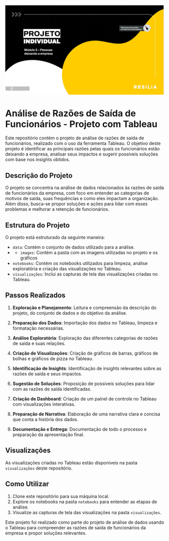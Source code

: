 
![Projeto Individual Módulo 05](images/projeto_individual.jpg)




# Análise de Razões de Saída de Funcionários - Projeto com Tableau

Este repositório contém o projeto de análise de razões de saída de funcionários, realizado com o uso da ferramenta Tableau. O objetivo deste projeto é identificar as principais razões pelas quais os funcionários estão deixando a empresa, analisar seus impactos e sugerir possíveis soluções com base nos insights obtidos.

## Descrição do Projeto

O projeto se concentra na análise de dados relacionados às razões de saída de funcionários da empresa, com foco em entender as categorias de motivos de saída, suas frequências e como eles impactam a organização. Além disso, busca-se propor soluções e ações para lidar com esses problemas e melhorar a retenção de funcionários.

## Estrutura do Projeto

O projeto está estruturado da seguinte maneira:

- `data`: Contém o conjunto de dados utilizado para a análise.
- - `images`: Contém a pasta com as imagens utilizadas no projeto e os gráficos
- `notebooks`: Contém os notebooks utilizados para limpeza, análise exploratória e criação das visualizações no Tableau.
- `visualizações`: Inclui as capturas de tela das visualizações criadas no Tableau.

## Passos Realizados

1. **Exploração e Planejamento**: Leitura e compreensão da descrição do projeto, do conjunto de dados e do objetivo da análise.

2. **Preparação dos Dados**: Importação dos dados no Tableau, limpeza e formatação necessárias.

3. **Análise Exploratória**: Exploração das diferentes categorias de razões de saída e suas relações.

4. **Criação de Visualizações**: Criação de gráficos de barras, gráficos de bolhas e gráficos de pizza no Tableau.

5. **Identificação de Insights**: Identificação de insights relevantes sobre as razões de saída e seus impactos.

6. **Sugestão de Soluções**: Proposição de possíveis soluções para lidar com as razões de saída identificadas.

7. **Criação de Dashboard**: Criação de um painel de controle no Tableau com visualizações interativas.

8. **Preparação de Narrativa**: Elaboração de uma narrativa clara e concisa que conta a história dos dados.

9. **Documentação e Entrega**: Documentação de todo o processo e preparação da apresentação final.

## Visualizações

As visualizações criadas no Tableau estão disponíveis na pasta `visualizações` deste repositório.

## Como Utilizar

1. Clone este repositório para sua máquina local.
2. Explore os notebooks na pasta `notebooks` para entender as etapas de análise.
3. Visualize as capturas de tela das visualizações na pasta `visualizações`.



Este projeto foi realizado como parte do projeto de análise de dados usando o Tableau para compreender as razões de saída de funcionários da empresa e propor soluções relevantes.
